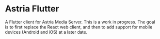 # Astria Flutter

A Flutter client for Astria Media Server. This is a work in progress. The goal is to first replace the React web client,
and then to add support for mobile devices (Android and iOS) at a later date.
